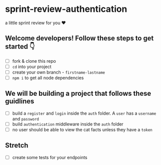 # sprint-review-authentication
a little sprint review for you ♥️

## Welcome developers! Follow these steps to get started 👇

- [ ] fork & clone this repo 
- [ ] `cd` into your project
- [ ] create your own branch - `firstname-lastname`
- [ ] `npm i` to get all node dependencies 

## We will be building a project that follows these guidlines 

- [ ] build a `register` and `login` inside the `auth` folder. A `user` has a `username` and `password`
- [ ] build `authentication` middleware inside the `auth` folder 
- [ ] no user should be able to view the cat facts unless they have a `token`

## Stretch 

- [ ] create some tests for your endpoints  


